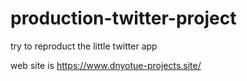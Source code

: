 # production-twitter-project
try to reproduct the little  twitter app

web site is https://www.dnyotue-projects.site/
